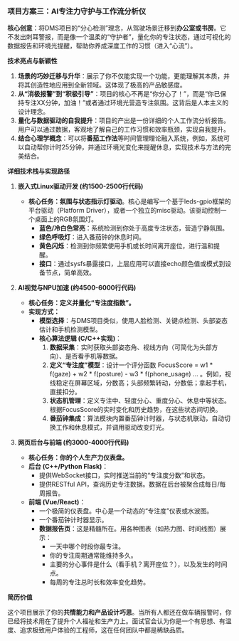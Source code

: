 
### 项目方案三：AI专注力守护与工作流分析仪

**核心创意**：将DMS项目的“分心检测”理念，从驾驶场景迁移到**办公室或书房**。它不发出刺耳警报，而是像一个温柔的“守护者”，量化你的专注状态，通过可视化的数据报告和环境光提醒，帮助你养成深度工作的习惯（进入“心流”）。

**技术亮点与新颖性**
1. **场景的巧妙迁移与升华**：展示了你不仅能实现一个功能，更能理解其本质，并将其创造性地应用到全新领域。这体现了极高的产品敏感度。    
2. **从“消极报警”到“积极引导”**：项目的核心不再是“你分心了！”，而是“你已保持专注XX分钟，加油！”或者通过环境光营造专注氛围。这背后是人本主义的设计理念。    
3. **量化与数据驱动的自我提升**：项目的产出是一份详细的个人工作流分析报告。用户可以通过数据，客观地了解自己的工作习惯和效率瓶颈，实现自我提升。    
4. **结合心理学概念**：可以将**番茄工作法**等时间管理理论融入系统，例如，系统可以自动帮你计时25分钟，并通过环境光变化来提醒休息，实现技术与方法的完美结合。    

**详细技术栈与实现路径**

1. **嵌入式Linux驱动开发 (约1500-2500行代码)**    
    - **核心任务：氛围与状态指示灯驱动**。核心是编写一个基于leds-gpio框架的平台驱动（Platform Driver），或者一个独立的misc驱动。该驱动控制一个桌面上的RGB氛围灯。       
        - **蓝色/冷白色常亮**：系统检测到你处于高度专注状态，营造宁静氛围。            
        - **绿色呼吸灯**：进入番茄钟的休息时间。            
        - **黄色闪烁**：检测到你频繁使用手机或长时间离开座位，进行温和提醒。            
        - **接口**：通过sysfs暴露接口，上层应用可以直接echo颜色值或模式到设备节点，简单高效。            
2. **AI视觉与NPU加速 (约4500-6000行代码)**    
    - **核心任务：定义并量化“专注度指数”。**        
    - **实现方式：**        
        - **模型选择**：与DMS项目类似，使用人脸检测、关键点检测、头部姿态估计和手机检测模型。            
        - **核心算法逻辑 (C/C++实现)**：            
            1. **数据采集**：实时获取头部姿态角、视线方向（可简化为头部方向）、是否看手机等数据。                
            2. **定义“专注度”模型**：设计一个评分函数 FocusScore = w1 * f(gaze) + w2 * f(posture) - w3 * f(phone_usage) ... 。例如，视线稳定在屏幕区域，分数高；头部频繁转动，分数低；拿起手机，直接扣分。                
            3. **状态机管理**：定义专注中、轻度分心、重度分心、休息中等状态。根据FocusScore的实时变化和历史趋势，在这些状态间切换。                
            4. **番茄钟集成**：算法模块内置番茄钟计时器，与状态机联动，自动切换工作和休息模式，并调用驱动改变灯光。
                
3. **网页后台与前端 (约3000-4000行代码)**    
    - **核心任务：你的个人生产力仪表盘。**        
    - **后台 (C++/Python Flask)**：        
        - 提供WebSocket接口，实时推送当前的“专注度分数”和状态。            
        - 提供RESTful API，查询历史专注数据。数据在后台被聚合成每日/每周报告。            
    - **前端 (Vue/React)**：        
        - 一个极简的仪表盘。中心是一个动态的“专注度”仪表或水波图。            
        - 一个番茄钟计时器显示。            
        - **数据报告页**：这是精髓所在。用各种图表（如热力图、时间线图）展示：            
            - 一天中哪个时段你最专注。                
            - 你的专注周期通常能维持多久。                
            - 主要的分心事件是什么（看手机？离开座位？），以及发生的时间点。                
            - 每周的专注总时长和效率变化趋势。
                

**简历价值**

这个项目展示了你的**共情能力和产品设计巧思**。当所有人都还在做车辆报警时，你已经将技术用在了提升个人福祉和生产力上。面试官会认为你是一个有思想、有温度、追求极致用户体验的工程师，这在任何团队中都是稀缺品质。